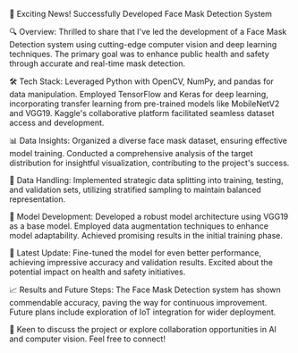 🚀 Exciting News! Successfully Developed Face Mask Detection System

🔍 Overview:
Thrilled to share that I've led the development of a Face Mask Detection system using cutting-edge computer vision and deep learning techniques. The primary goal was to enhance public health and safety through accurate and real-time mask detection.

🛠️ Tech Stack:
Leveraged Python with OpenCV, NumPy, and pandas for data manipulation. Employed TensorFlow and Keras for deep learning, incorporating transfer learning from pre-trained models like MobileNetV2 and VGG19. Kaggle's collaborative platform facilitated seamless dataset access and development.

📊 Data Insights:
Organized a diverse face mask dataset, ensuring effective model training. Conducted a comprehensive analysis of the target distribution for insightful visualization, contributing to the project's success.

📂 Data Handling:
Implemented strategic data splitting into training, testing, and validation sets, utilizing stratified sampling to maintain balanced representation.

🎨 Model Development:
Developed a robust model architecture using VGG19 as a base model. Employed data augmentation techniques to enhance model adaptability. Achieved promising results in the initial training phase.

🚀 Latest Update:
Fine-tuned the model for even better performance, achieving impressive accuracy and validation results. Excited about the potential impact on health and safety initiatives.

📈 Results and Future Steps:
The Face Mask Detection system has shown commendable accuracy, paving the way for continuous improvement. Future plans include exploration of IoT integration for wider deployment.

💬 Keen to discuss the project or explore collaboration opportunities in AI and computer vision. Feel free to connect!
